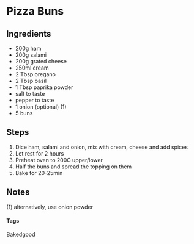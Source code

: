 # Pizza Buns

## Ingredients

* 200g ham
* 200g salami
* 200g grated cheese 
* 250ml cream
* 2 Tbsp oregano
* 2 Tbsp basil
* 1 Tbsp paprika powder
* salt to taste
* pepper to taste 
* 1 onion (optional) (1)
* 5 buns

## Steps

1. Dice ham, salami and onion, mix with cream, cheese and add spices
2. Let rest for 2 hours
3. Preheat oven to 200C upper/lower
3. Half the buns and spread the topping on them
4. Bake for 20-25min

## Notes

(1) alternatively, use onion powder

#### Tags
Bakedgood
